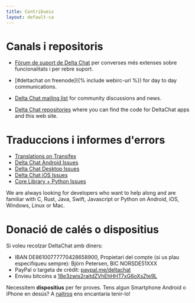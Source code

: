 ```yaml
---
title: Contribueix
layout: default-ca
---
```




<!-- GENERATED FILE -- DO NOT EDIT -->



# Canals i repositoris

- [Fòrum de suport de Delta Chat](https://support.delta.chat) per converses més extenses
  sobre funcionalitats i per rebre suport.

- [#deltachat on freenode]({% include webirc-url %}) for day to day communications.

- [Delta Chat mailing
  list](https://lists.codespeak.net/postorius/lists/delta.codespeak.net/) 
  for community discussions and news.

- [Delta Chat repositories](https://github.com/deltachat/) where you can 
  find the code for DeltaChat apps and this web site.

# Traduccions i informes d'errors

- [Translations on Transifex](https://www.transifex.com/delta-chat/public/)
- [Delta Chat Android Issues](https://github.com/deltachat/deltachat-android/issues)
- [Delta Chat Desktop Issues](https://github.com/deltachat/deltachat-desktop/issues)
- [Delta Chat iOS Issues](https://github.com/deltachat/deltachat-ios/issues)
- [Core Library + Python Issues](https://github.com/deltachat/deltachat-core/issues)

We are always looking for developers who want to help along and are familiar with 
C, Rust, Java, Swift, Javascript or Python on Android, iOS, Windows, Linux or Mac.


# Donació de calés o dispositius

Si voleu recolzar DeltaChat amb diners:

- IBAN DE86100777770428658900, Propietari del compte (si us plau especifiqueu sempre): Björn Petersen, BIC NORSDE51XXX
- PayPal o targeta de crèdit: [paypal.me/deltachat](https://paypal.me/deltachat/20)
- Envieu bitcoins a [18e3zwis2raitdZVhEhHHT7xG6oXsZte9L](bitcoin:18e3zwis2raitdZVhEhHHT7xG6oXsZte9L)

Necessitem **dispositius** per fer proves. Tens algun Smartphone Android o iPhone en desús?
A [naltros](imprint) ens encantaria tenir-lo!
